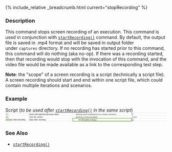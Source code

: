 {% include_relative _breadcrumb.html current="stopRecording" %}


### Description
This command stops screen recording of an execution. This command is used in conjunction with 
[`startRecording()`](startRecording()) command. By default, the output file is saved in .mp4 format and 
will be saved in output folder under `captures` directory.  If no recording has started prior to this command, this 
command will do nothing (aka no-op).  If there was a recording started, then that recording would stop with the 
invocation of this command, and the video file would be made available as a link to the corresponding test step.

**Note**: the "scope" of a screen recording is a script (technically a script file).  A screen recording should start
and end within one script file, which could contain multiple iterations and scenarios.


### Example
Script (_to be used after [`startRecording()`](startRecording()) in the same script_)
![script](image/stopRecording_02.png)


### See Also
- [`startRecording()`](startRecording())

